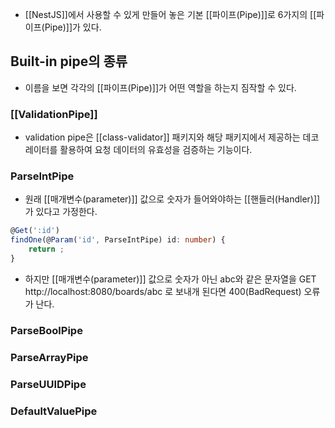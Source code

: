 - [[NestJS]]에서 사용할 수 있게 만들어 놓은 기본 [[파이프(Pipe)]]로 6가지의 [[파이프(Pipe)]]가 있다.


## Built-in pipe의 종류

- 이름을 보면 각각의 [[파이프(Pipe)]]가 어떤 역할을 하는지 짐작할 수 있다.

### [[ValidationPipe]]

- validation pipe은 [[class-validator]] 패키지와 해당 패키지에서 제공하는 데코레이터를 활용하여 요청 데이터의 유효성을 검증하는 기능이다.

### ParseIntPipe

- 원래 [[매개변수(parameter)]] 값으로 숫자가 들어와야하는 [[핸들러(Handler)]]가 있다고 가정한다.

```ts
@Get(':id')
findOne(@Param('id', ParseIntPipe) id: number) {
	return ;
}
```

- 하지만 [[매개변수(parameter)]] 값으로 숫자가 아닌 abc와 같은 문자열을 GET http://localhost:8080/boards/abc 로 보내개 된다면 400(BadRequest) 오류가 난다.

### ParseBoolPipe

### ParseArrayPipe

### ParseUUIDPipe

### DefaultValuePipe


